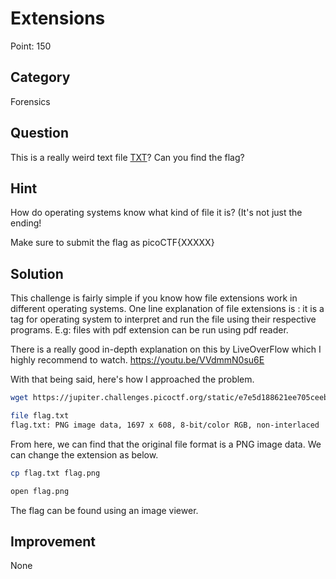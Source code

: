 # Extensions

Point: 150

## Category

Forensics

## Question

This is a really weird text file [TXT](https://jupiter.challenges.picoctf.org/static/e7e5d188621ee705ceeb0452525412ef/flag.txt)? Can you find the flag?

## Hint

How do operating systems know what kind of file it is? (It's not just the ending!

Make sure to submit the flag as picoCTF{XXXXX}

## Solution

This challenge is fairly simple if you know how file extensions work in different operating systems. One line explanation of file extensions is : it is a tag for operating system to interpret and run the file using their respective programs. E.g: files with pdf extension can be run using pdf reader.

There is a really good in-depth explanation on this by LiveOverFlow which I highly recommend to watch.
https://youtu.be/VVdmmN0su6E

With that being said, here's how I approached the problem.

```bash
wget https://jupiter.challenges.picoctf.org/static/e7e5d188621ee705ceeb0452525412ef/flag.txt

file flag.txt
flag.txt: PNG image data, 1697 x 608, 8-bit/color RGB, non-interlaced
```

From here, we can find that the original file format is a PNG image data. We can change the extension as below.

```bash
cp flag.txt flag.png

open flag.png
```

The flag can be found using an image viewer.

## Improvement
None
